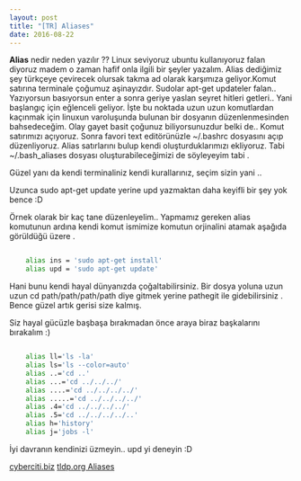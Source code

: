 ```yaml
---
layout: post
title: "[TR] Aliases"
date: 2016-08-22
---
```


__Alias__ nedir neden yazılır ?? Linux seviyoruz ubuntu kullanıyoruz falan diyoruz madem o zaman
hafif onla ilgili bir şeyler yazalım. 
Alias dediğimiz şey türkçeye çevirecek olursak takma ad olarak karşımıza geliyor.Komut satırına terminale çoğumuz aşinayızdır.
Sudolar apt-get updateler falan.. Yazıyorsun basıyorsun enter a sonra geriye yaslan seyret hitleri getleri..
Yani başlangıç için eğlenceli geliyor. İşte bu noktada uzun uzun komutlardan kaçınmak için linuxun varoluşunda bulunan bir dosyanın düzenlenmesinden bahsedeceğim.
Olay gayet basit çoğunuz biliyorsunuzdur belki de.. Komut satırımızı açıyoruz. Sonra favori text editörünüzle ~/.bashrc dosyasını açıp düzenliyoruz. Alias satırlarını bulup kendi
oluşturduklarımızı ekliyoruz. Tabi ~/.bash_aliases dosyası oluşturabileceğimizi de söyleyeyim tabi .


Güzel yanı da kendi terminaliniz kendi kurallarınız, seçim sizin yani ..

Uzunca sudo apt-get update yerine upd yazmaktan daha keyifli bir şey yok bence :D

Örnek olarak bir kaç tane düzenleyelim.. Yapmamız gereken alias komutunun ardına kendi komut ismimize
komutun orjinalini atamak aşağıda görüldüğü üzere .

~~~ bash

	alias ins = 'sudo apt-get install'
	alias upd = 'sudo apt-get update'

~~~


Hani bunu kendi hayal dünyanızda çoğaltabilirsiniz. Bir dosya yoluna uzun uzun cd path/path/path/path diye gitmek yerine
pathegit ile gidebilirsiniz . Bence güzel artık gerisi size kalmış.

Siz hayal gücüzle başbaşa bırakmadan önce araya biraz başkalarını bırakalım :)

~~~ bash

	alias ll='ls -la'
	alias ls='ls --color=auto'	
	alias ..='cd ..'
	alias ...='cd ../../../'
	alias ....='cd ../../../../'
	alias .....='cd ../../../../'
	alias .4='cd ../../../../'
	alias .5='cd ../../../../..'	
	alias h='history'
	alias j='jobs -l'

~~~

İyi davranın kendinizi üzmeyin.. upd yi deneyin :D


 [cyberciti.biz](http://www.cyberciti.biz/tips/bash-aliases-mac-centos-linux-unix.html)
 [tldp.org Aliases](http://tldp.org/LDP/abs/html/aliases.html)


